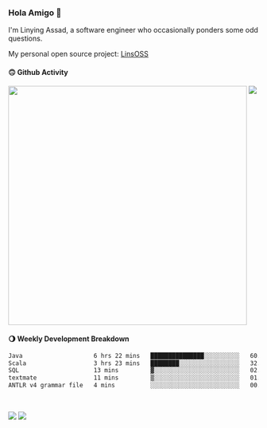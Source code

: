 ### Hola Amigo 🤣   

I'm Linying Assad, a software engineer who occasionally ponders some odd questions.  

My personal open source project: [LinsOSS](https://github.com/linsoss)
 
#### 🙃 Github Activity 
<div>
  <img src="https://github-readme-stats.vercel.app/api?username=al-assad&show_icons=true" align="top" style="display: inline-block;" width="480"/>
  <img src="https://github-readme-stats.vercel.app/api/top-langs/?username=al-assad&hide=css,html&langs_count=8&layout=compact" align="top" style="display: inline-block;"/>
</div>

#### 🌖 Weekly Development Breakdown
<!--START_SECTION:waka-->

```txt
Java                    6 hrs 22 mins   ███████████████░░░░░░░░░░   60.41 %
Scala                   3 hrs 23 mins   ████████░░░░░░░░░░░░░░░░░   32.11 %
SQL                     13 mins         ▓░░░░░░░░░░░░░░░░░░░░░░░░   02.08 %
textmate                11 mins         ▒░░░░░░░░░░░░░░░░░░░░░░░░   01.85 %
ANTLR v4 grammar file   4 mins          ░░░░░░░░░░░░░░░░░░░░░░░░░   00.66 %
```

<!--END_SECTION:waka-->

<br>

<a href="https://twitter.com/assad_lin"><img src="https://img.shields.io/badge/Twitter-@assad__lin-blue?style=flat&logo=twitter" /></a>
<a href="https://al-assad.github.io"><img src="https://img.shields.io/badge/Blogs-Linying_Assad's_Blog-yellow?style=flat&logo=github" /></a>

